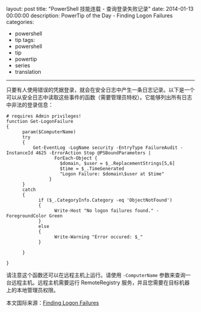 layout: post
title: "PowerShell 技能连载 - 查询登录失败记录"
date: 2014-01-13 00:00:00
description: PowerTip of the Day - Finding Logon Failures
categories:
- powershell
- tip
tags:
- powershell
- tip
- powertip
- series
- translation
---
只要有人使用错误的凭据登录，就会在安全日志中产生一条日志记录。以下是一个可以从安全日志中读取这些事件的函数（需要管理员特权）。它能够列出所有日志中非法的登录信息：

	# requires Admin privileges!
	function Get-LogonFailure
	{
	      param($ComputerName)
	      try
	      {
	          Get-EventLog -LogName security -EntryType FailureAudit -InstanceId 4625 -ErrorAction Stop @PSBoundParameters |
	                  ForEach-Object {
	                    $domain, $user = $_.ReplacementStrings[5,6]
	                    $time = $_.TimeGenerated
	                    "Logon Failure: $domain\$user at $time"
	                }
	      }
	      catch
	      {
	            if ($_.CategoryInfo.Category -eq 'ObjectNotFound')
	            {
	                  Write-Host "No logon failures found." -ForegroundColor Green
	            }
	            else
	            {
	                  Write-Warning "Error occured: $_"
	            }
	
	      }
	
	}

请注意这个函数还可以在远程主机上运行。请使用 `-ComputerName` 参数来查询一台远程主机。远程主机需要运行 RemoteRegistry 服务，并且您需要在目标机器上的本地管理员权限。

<!--more-->
本文国际来源：[Finding Logon Failures](http://community.idera.com/powershell/powertips/b/tips/posts/finding-logon-failures)
